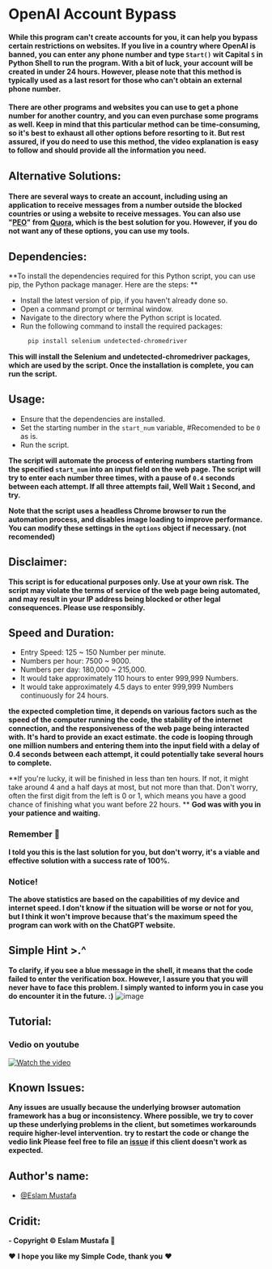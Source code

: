 
# OpenAI Account Bypass

#### While this program can't create accounts for you, it can help you bypass certain restrictions on websites. If you live in a country where OpenAI is banned, you can enter any phone number and type `Start()` wit Capital `S` in Python Shell to run the program. With a bit of luck, your account will be created in under 24 hours. However, please note that this method is typically used as a last resort for those who can't obtain an external phone number.
#### There are other programs and websites you can use to get a phone number for another country, and you can even purchase some programs as well. Keep in mind that this particular method can be time-consuming, so it's best to exhaust all other options before resorting to it. But rest assured, if you do need to use this method, the video explanation is easy to follow and should provide all the information you need.

## Alternative Solutions:
#### There are several ways to create an account, including using an application to receive messages from a number outside the blocked countries or using a website to receive messages. You can also use "[PEO][PEO]" from [Quora][Quora], which is the best solution for you. However, if you do not want any of these options, you can use my tools.

[PEO]: https://poe.com/login?redirect_url=%2F
[Quora]: https://www.quora.com/


## Dependencies:
**To install the dependencies required for this Python script, you can use pip, the Python package manager. Here are the steps: **
- Install the latest version of pip, if you haven't already done so.
- Open a command prompt or terminal window.
- Navigate to the directory where the Python script is located.
- Run the following command to install the required packages:
  ```bash 
    pip install selenium undetected-chromedriver
  ```
**This will install the Selenium and  undetected-chromedriver packages, which are used by the script. Once the installation is complete, you can run the script.**

## Usage:
- Ensure that the dependencies are installed.
- Set the starting number in the `start_num` variable, #Recomended to be `0` as is.
- Run the script.

**The script will automate the process of entering numbers starting from the specified `start_num` into an input field on the web page. The script will try to enter each number three times, with a pause of `0.4` seconds between each attempt. If all three attempts fail, Well Wait `1` Second, and try.**

**Note that the script uses a headless Chrome browser to run the automation process, and disables image loading to improve performance. You can modify these settings in the `options` object if necessary. (not recomended)**

## Disclaimer:
**This script is for educational purposes only. Use at your own risk. The script may violate the terms of service of the web page being automated, and may result in your IP address being blocked or other legal consequences. Please use responsibly.**

## Speed and Duration:
* Entry Speed: 125 ~ 150 Number per minute.
* Numbers per hour: 7500 ~ 9000.
* Numbers per day: 180,000 ~ 215,000.
* It would take approximately 110 hours to enter 999,999 Numbers.
* It would take approximately 4.5 days to enter 999,999 Numbers continuously for 24 hours.

**the expected completion time, it depends on various factors such as the speed of the computer running the code, the stability of the internet connection, and the responsiveness of the web page being interacted with. It's hard to provide an exact estimate.
the code is looping through one million numbers and entering them into the input field with a delay of 0.4 seconds between each attempt, it could potentially take several hours to complete.**

**If you're lucky, it will be finished in less than ten hours. If not, it might take around 4 and a half days at most, but not more than that. Don't worry, often the first digit from the left is 0 or 1, which means you have a good chance of finishing what you want before 22 hours. **
**God was with you in your patience and waiting.**
### Remember 🌹
**I told you this is the last solution for you, but don't worry, it's a viable and effective solution with a success rate of 100%.**
### Notice!
**The above statistics are based on the capabilities of my device and internet speed. I don't know if the situation will be worse or not for you, but I think it won't improve because that's the maximum speed the program can work with on the ChatGPT website.**

## Simple Hint >.^
**To clarify, if you see a blue message in the shell, it means that the code failed to enter the verification box. However, I assure you that you will never have to face this problem. I simply wanted to inform you in case you do encounter it in the future. :)**
![image](https://user-images.githubusercontent.com/99460904/228455484-99681b6c-8c49-4eb0-8f44-7fda0eb4bd5f.png)


## Tutorial:
### Vedio on youtube
[![Watch the video](https://user-images.githubusercontent.com/99460904/179158938-e161db4b-c111-446a-ab21-0da683a6e8d2.png)](https://youtu.be/WcEYFTFVaNY)


## Known Issues:
**Any issues are usually because the underlying browser automation framework has a bug or inconsistency. Where possible, we try to cover up these underlying problems in the client, but sometimes workarounds require higher-level intervention.**
**try to restart the code or change the vedio link Please feel free to file an [issue][issue] if this client doesn't work as expected.**

[issue]: https://github.com/LeaDer-E/OpenAI-Account-Bypass/issues/new

## Author's name:
- [@Eslam Mustafa](https://www.linkedin.com/in/LeaDer-E/)

## Cridit:

**- Copyright © Eslam Mustafa 🌹**


♥ **I hope you like my Simple Code, thank you** ♥
